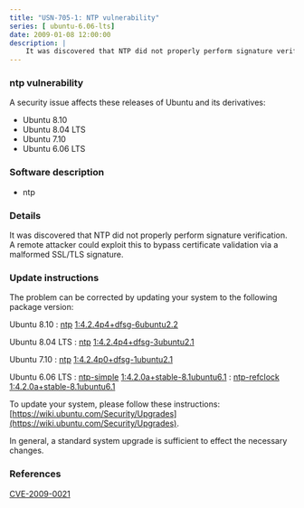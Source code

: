 ```yaml
---
title: "USN-705-1: NTP vulnerability"
series: [ ubuntu-6.06-lts]
date: 2009-01-08 12:00:00
description: |
    It was discovered that NTP did not properly perform signature verification. A remote attacker could exploit this to bypass certificate validation via a malformed SSL/TLS signature. 
--- 
```

 
 


### ntp vulnerability

A security issue affects these releases of Ubuntu and its derivatives:

* Ubuntu 8.10
* Ubuntu 8.04 LTS
* Ubuntu 7.10
* Ubuntu 6.06 LTS

### Software description

* ntp 

### Details

It was discovered that NTP did not properly perform signature verification. A remote attacker could exploit this to bypass certificate validation via a malformed SSL/TLS signature. 

### Update instructions

The problem can be corrected by updating your system to the following package version:

Ubuntu 8.10
 : [ntp](https://launchpad.net/ubuntu/+source/ntp) <span> [1:4.2.4p4+dfsg-6ubuntu2.2](https://launchpad.net/ubuntu/+source/ntp/1:4.2.4p4+dfsg-6ubuntu2.2) </span> 

Ubuntu 8.04 LTS
 : [ntp](https://launchpad.net/ubuntu/+source/ntp) <span> [1:4.2.4p4+dfsg-3ubuntu2.1](https://launchpad.net/ubuntu/+source/ntp/1:4.2.4p4+dfsg-3ubuntu2.1) </span> 

Ubuntu 7.10
 : [ntp](https://launchpad.net/ubuntu/+source/ntp) <span> [1:4.2.4p0+dfsg-1ubuntu2.1](https://launchpad.net/ubuntu/+source/ntp/1:4.2.4p0+dfsg-1ubuntu2.1) </span> 

Ubuntu 6.06 LTS
 : [ntp-simple](https://launchpad.net/ubuntu/+source/ntp) <span> [1:4.2.0a+stable-8.1ubuntu6.1](https://launchpad.net/ubuntu/+source/ntp/1:4.2.0a+stable-8.1ubuntu6.1) </span> 
 : [ntp-refclock](https://launchpad.net/ubuntu/+source/ntp) <span> [1:4.2.0a+stable-8.1ubuntu6.1](https://launchpad.net/ubuntu/+source/ntp/1:4.2.0a+stable-8.1ubuntu6.1) </span> 

To update your system, please follow these instructions: [https://wiki.ubuntu.com/Security/Upgrades](https://wiki.ubuntu.com/Security/Upgrades).

In general, a standard system upgrade is sufficient to effect the necessary changes. 

### References

 
 [CVE-2009-0021](http://people.ubuntu.com/~ubuntu-security/cve/CVE-2009-0021)
 

